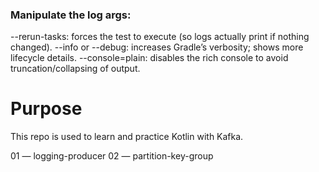 ### Manipulate the log args:

--rerun-tasks: forces the test to execute (so logs actually print if nothing changed).
--info or --debug: increases Gradle’s verbosity; shows more lifecycle details.
--console=plain: disables the rich console to avoid truncation/collapsing of output.

# Purpose
This repo is used to learn and practice Kotlin with Kafka. 

01 — logging-producer
02 — partition-key-group
